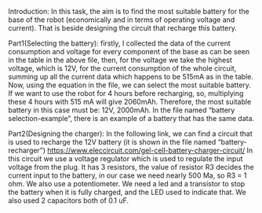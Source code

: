 Introduction: 
In this task, the aim is to find the most suitable battery for the base of the robot (economically and in terms of operating voltage and current). That is beside designing the circuit that recharge this battery.

Part1(Selecting the battery): 
firstly, I collected the data of the current consumption and voltage for every component of the base as can be seen in the table in the above file, then, for the voltage we take the highest voltage, which is 12V, for the current consumption of the whole circuit, summing up all the current data which happens to be 515mA as in the table. Now, using the equation in the file, we can select the most suitable battery. If we want to use the robot for 4 hours before recharging, so, multiplying these 4 hours with 515 mA will give 2060mAh. Therefore, the most suitable battery in this case must be: 12V, 2000mAh. In the file named “battery selection-example”, there is an example of a battery that has the same data.

Part2(Designing the charger): 
In the following link, we can find a circuit that is used to recharge the 12V battery (it is shown in the file named “battery-recharger”) https://www.eleccircuit.com/gel-cell-battery-charger-circuit/  In this circuit we use a voltage regulator which is used to regulate the input voltage from the plug. It has 3 resistors, the value of resistor R3 decides the current input to the battery, in our case we need nearly 500 Ma, so R3 = 1 ohm. We also use a potentiometer. We need a led and a transistor to stop the battery when it is fully charged, and the LED used to indicate that. We also used 2 capacitors both of 0.1 uF.
